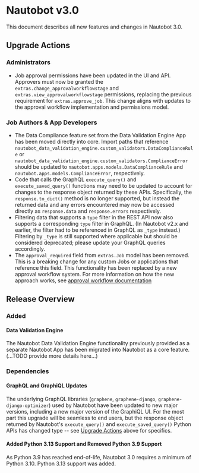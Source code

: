 # Nautobot v3.0

This document describes all new features and changes in Nautobot 3.0.

## Upgrade Actions

### Administrators

- Job approval permissions have been updated in the UI and API. Approvers must now be granted the `extras.change_approvalworkflowstage` and `extras.view_approvalworkflowstage` permissions, replacing the previous requirement for `extras.approve_job`. This change aligns with updates to the approval workflow implementation and permissions model.

### Job Authors & App Developers

- The Data Compliance feature set from the Data Validation Engine App has been moved directly into core. Import paths that reference `nautobot_data_validation_engine.custom_validators.DataComplianceRule` or `nautobot_data_validation_engine.custom_validators.ComplianceError` should be updated to `nautobot.apps.models.DataComplianceRule` and `nautobot.apps.models.ComplianceError`, respectively.
- Code that calls the GraphQL `execute_query()` and `execute_saved_query()` functions may need to be updated to account for changes to the response object returned by these APIs. Specifically, the `response.to_dict()` method is no longer supported, but instead the returned data and any errors encountered may now be accessed directly as `response.data` and `response.errors` respectively.
- Filtering data that supports a `type` filter in the REST API now also supports a corresponding `type` filter in GraphQL. (In Nautobot v2.x and earlier, the filter had to be referenced in GraphQL as `_type` instead.) Filtering by `_type` is still supported where applicable but should be considered deprecated; please update your GraphQL queries accordingly.
- The `approval_required` field from `extras.Job` model has been removed. This is a breaking change for any custom Jobs or applications that reference this field. This functionality has been replaced by a new approval workflow system. For more information on how the new approach works, see [approval workflow documentation](../user-guide/platform-functionality/approval-workflow.md)

## Release Overview

### Added

#### Data Validation Engine

The Nautobot Data Validation Engine functionality previously provided as a separate Nautobot App has been migrated into Nautobot as a core feature. (...TODO provide more details here...)

### Dependencies

#### GraphQL and GraphiQL Updates

The underlying GraphQL libraries (`graphene`, `graphene-django`, `graphene-django-optimizer`) used by Nautobot have been updated to new major versions, including a new major version of the GraphiQL UI. For the most part this upgrade will be seamless to end users, but the response object returned by Nautobot's `execute_query()` and `execute_saved_query()` Python APIs has changed type -- see [Upgrade Actions](#upgrade-actions) above for specifics.

#### Added Python 3.13 Support and Removed Python 3.9 Support

As Python 3.9 has reached end-of-life, Nautobot 3.0 requires a minimum of Python 3.10. Python 3.13 support was added.
